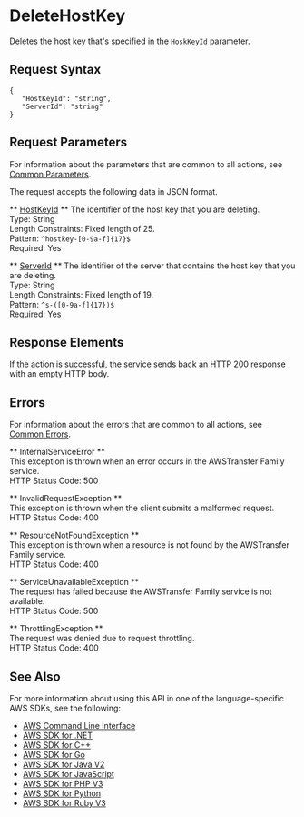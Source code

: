 # DeleteHostKey<a name="API_DeleteHostKey"></a>

Deletes the host key that's specified in the `HoskKeyId` parameter\.

## Request Syntax<a name="API_DeleteHostKey_RequestSyntax"></a>

```
{
   "HostKeyId": "string",
   "ServerId": "string"
}
```

## Request Parameters<a name="API_DeleteHostKey_RequestParameters"></a>

For information about the parameters that are common to all actions, see [Common Parameters](CommonParameters.md)\.

The request accepts the following data in JSON format\.

 ** [HostKeyId](#API_DeleteHostKey_RequestSyntax) **   <a name="TransferFamily-DeleteHostKey-request-HostKeyId"></a>
The identifier of the host key that you are deleting\.  
Type: String  
Length Constraints: Fixed length of 25\.  
Pattern: `^hostkey-[0-9a-f]{17}$`   
Required: Yes

 ** [ServerId](#API_DeleteHostKey_RequestSyntax) **   <a name="TransferFamily-DeleteHostKey-request-ServerId"></a>
The identifier of the server that contains the host key that you are deleting\.  
Type: String  
Length Constraints: Fixed length of 19\.  
Pattern: `^s-([0-9a-f]{17})$`   
Required: Yes

## Response Elements<a name="API_DeleteHostKey_ResponseElements"></a>

If the action is successful, the service sends back an HTTP 200 response with an empty HTTP body\.

## Errors<a name="API_DeleteHostKey_Errors"></a>

For information about the errors that are common to all actions, see [Common Errors](CommonErrors.md)\.

 ** InternalServiceError **   
This exception is thrown when an error occurs in the AWSTransfer Family service\.  
HTTP Status Code: 500

 ** InvalidRequestException **   
This exception is thrown when the client submits a malformed request\.  
HTTP Status Code: 400

 ** ResourceNotFoundException **   
This exception is thrown when a resource is not found by the AWSTransfer Family service\.  
HTTP Status Code: 400

 ** ServiceUnavailableException **   
The request has failed because the AWSTransfer Family service is not available\.  
HTTP Status Code: 500

 ** ThrottlingException **   
The request was denied due to request throttling\.  
HTTP Status Code: 400

## See Also<a name="API_DeleteHostKey_SeeAlso"></a>

For more information about using this API in one of the language\-specific AWS SDKs, see the following:
+  [AWS Command Line Interface](https://docs.aws.amazon.com/goto/aws-cli/transfer-2018-11-05/DeleteHostKey) 
+  [AWS SDK for \.NET](https://docs.aws.amazon.com/goto/DotNetSDKV3/transfer-2018-11-05/DeleteHostKey) 
+  [AWS SDK for C\+\+](https://docs.aws.amazon.com/goto/SdkForCpp/transfer-2018-11-05/DeleteHostKey) 
+  [AWS SDK for Go](https://docs.aws.amazon.com/goto/SdkForGoV1/transfer-2018-11-05/DeleteHostKey) 
+  [AWS SDK for Java V2](https://docs.aws.amazon.com/goto/SdkForJavaV2/transfer-2018-11-05/DeleteHostKey) 
+  [AWS SDK for JavaScript](https://docs.aws.amazon.com/goto/AWSJavaScriptSDK/transfer-2018-11-05/DeleteHostKey) 
+  [AWS SDK for PHP V3](https://docs.aws.amazon.com/goto/SdkForPHPV3/transfer-2018-11-05/DeleteHostKey) 
+  [AWS SDK for Python](https://docs.aws.amazon.com/goto/boto3/transfer-2018-11-05/DeleteHostKey) 
+  [AWS SDK for Ruby V3](https://docs.aws.amazon.com/goto/SdkForRubyV3/transfer-2018-11-05/DeleteHostKey) 